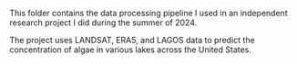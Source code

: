 This folder contains the data processing pipeline I used in an independent research project I did during the summer of 2024.

The project uses LANDSAT, ERA5, and LAGOS data to predict the concentration of algae in various lakes across the United States.
